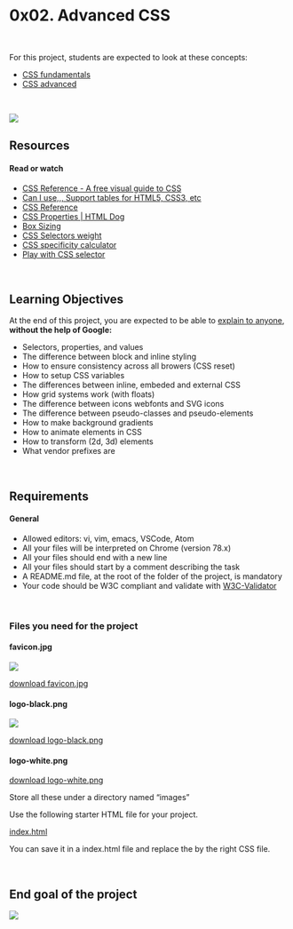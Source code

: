 # 0x02. Advanced CSS

<br>

For this project, students are expected to look at these concepts:

- [CSS fundamentals]()
- [CSS advanced]()

<br>

![](https://i.imgur.com/WCwAmho.jpg)

## Resources

#### Read or watch

- [CSS Reference - A free visual guide to CSS](https://cssreference.io/)
- [Can I use,,, Support tables for HTML5, CSS3, etc](https://caniuse.com/)
- [CSS Reference](http://ref.openweb.io/CSS/)
- [CSS Properties | HTML Dog](https://htmldog.com/references/css/properties/)
- [Box Sizing](https://css-tricks.com/box-sizing/)
- [CSS Selectors weight](http://www.standardista.com/wp-content/uploads/2012/01/specificity3.pdf)
- [CSS specificity calculator](https://www.codecaptain.io/tools/css-specificity-calculator)
- [Play with CSS selector](https://frontend30.com/css-selectors-cheatsheet/)

<br>

## Learning Objectives

At the end of this project, you are expected to be able to [explain to anyone](https://fs.blog/2012/04/feynman-technique/), <b>without the help of Google:</b>

- Selectors, properties, and values
- The difference between block and inline styling
- How to ensure consistency across all browers (CSS reset)
- How to setup CSS variables
- The differences between inline, embeded and external CSS
- How grid systems work (with floats)
- The difference between icons webfonts and SVG icons
- The difference between pseudo-classes and pseudo-elements
- How to make background gradients
- How to animate elements in CSS
- How to transform (2d, 3d) elements
- What vendor prefixes are

<br>

## Requirements

#### General

- Allowed editors: vi, vim, emacs, VSCode, Atom
- All your files will be interpreted on Chrome (version 78.x)
- All your files should end with a new line
- All your files should start by a comment describing the task
- A README.md file, at the root of the folder of the project, is mandatory
- Your code should be W3C compliant and validate with [W3C-Validator](https://github.com/holbertonschool/W3C-Validator)

<br>

### Files you need for the project

#### favicon.jpg

![](https://i.imgur.com/4AihcxQ.jpg)

[download favicon.jpg](https://holbertonintranet.s3.amazonaws.com/uploads/medias/2019/10/2ba3a0d7878316de5aaa.jpg?X-Amz-Algorithm=AWS4-HMAC-SHA256&X-Amz-Credential=AKIARDDGGGOUWMNL5ANN%2F20201212%2Fus-east-1%2Fs3%2Faws4_request&X-Amz-Date=20201212T201901Z&X-Amz-Expires=345600&X-Amz-SignedHeaders=host&X-Amz-Signature=9aa86f425cc08f423eae8eeda6f7267a6d057c04fc772e1fdaef846c4b07228f)

#### logo-black.png

![](https://i.imgur.com/D9BKlPi.png)

[download logo-black.png](https://holbertonintranet.s3.amazonaws.com/uploads/medias/2019/10/06f32e89f2a82582234e.png?X-Amz-Algorithm=AWS4-HMAC-SHA256&X-Amz-Credential=AKIARDDGGGOUWMNL5ANN%2F20201212%2Fus-east-1%2Fs3%2Faws4_request&X-Amz-Date=20201212T201901Z&X-Amz-Expires=345600&X-Amz-SignedHeaders=host&X-Amz-Signature=dfa63278dbd942d29c25b6a3b49a647aaeff2e9048adb8e149424350245b41c4)

#### logo-white.png

[download logo-white.png](https://holbertonintranet.s3.amazonaws.com/uploads/medias/2019/10/0fa48a04048a2d050cab.png?X-Amz-Algorithm=AWS4-HMAC-SHA256&X-Amz-Credential=AKIARDDGGGOUWMNL5ANN%2F20201212%2Fus-east-1%2Fs3%2Faws4_request&X-Amz-Date=20201212T201901Z&X-Amz-Expires=345600&X-Amz-SignedHeaders=host&X-Amz-Signature=8703dbaaddb9a30398a682086a5845d35b2b6c6c59388df4093dea948c2300d4)

Store all these under a directory named “images”

Use the following starter HTML file for your project.

[index.html]()

You can save it in a index.html file and replace the <link rel='stylesheet' href='#'> by the right CSS file.

<br>

## End goal of the project

![](https://i.imgur.com/T4l7vXG.png)
